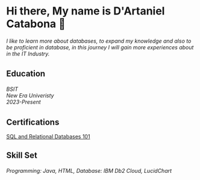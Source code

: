 ## <h1> Hi there, My name is D'Artaniel Catabona 👋</h1>
<h6> I like to learn more about databases, to expand my knowledge and also to be proficient in database, in this journey I will gain more 
 experiences about in the IT Industry.</h6>
<h2>Education</h2>
<h6> BSIT
   <br>
New Era Univeristy
   <br>
  2023-Present</h6>
  <h2>Certifications</h2>
  <a href = "https://courses.cognitiveclass.ai/certificates/211e363f43574220a3bdb0f67c9ad9e5"> SQL and Relational Databases 101</a>
  <h2>Skill Set</h2>
<h6>
   Programming: Java, HTML, Database: IBM Db2 Cloud, LucidChart
</h6>
